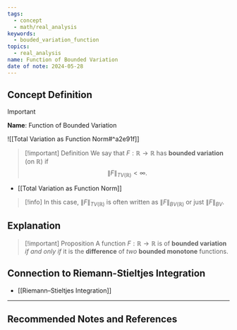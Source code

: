```yaml
---
tags:
  - concept
  - math/real_analysis
keywords:
  - bouded_variation_function
topics:
  - real_analysis
name: Function of Bounded Variation
date of note: 2024-05-28
---
```


## Concept Definition

>[!important]
>**Name**: Function of Bounded Variation

![[Total Variation as Function Norm#^a2e91f]]


>[!important] Definition
>We say that $F: \mathbb{R}\to \mathbb{R}$ has **bounded variation** (on $\mathbb{R}$) if $$\lVert F \rVert_{TV(\mathbb{R})} < \infty.$$

- [[Total Variation as Function Norm]]

>[!info]
>In this case, $\lVert F \rVert_{TV(\mathbb{R})}$ is often written as $\lVert F \rVert_{BV(\mathbb{R})}$ or just $\lVert F \rVert_{BV}$.


## Explanation

>[!important] Proposition
>A function $F : \mathbb{R} \rightarrow \mathbb{R}$ is of **bounded variation** *if and only if* it is the **difference** of *two* **bounded monotone** functions.

## Connection to Riemann-Stieltjes Integration

- [[Riemann–Stieltjes Integration]]




-----------
##  Recommended Notes and References

